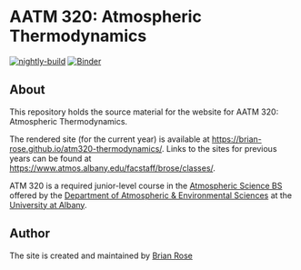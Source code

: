 # AATM 320: Atmospheric Thermodynamics

[![nightly-build](https://github.com/brian-rose/atm320-thermodynamics/actions/workflows/nightly-build.yaml/badge.svg)](https://github.com/brian-rose/atm320-thermodynamics/actions/workflows/nightly-build.yaml)
[![Binder](https://binder.projectpythia.org/badge_logo.svg)](https://binder.projectpythia.org/v2/gh/brian-rose/atm320-thermodynamics/main?labpath=notebooks)

## About

This repository holds the source material for the website for AATM 320: Atmospheric Thermodynamics. 

The rendered site (for the current year) is available at <https://brian-rose.github.io/atm320-thermodynamics/>. Links to the sites for previous years can be found at <https://www.atmos.albany.edu/facstaff/brose/classes/>.

ATM 320 is a required junior-level course in the [Atmospheric Science BS](https://www.albany.edu/daes/programs/bs-atmospheric-science) offered by the [Department of Atmospheric & Environmental Sciences](https://www.albany.edu/daes) at the [University at Albany](https://www.albany.edu).

## Author

The site is created and maintained by [Brian Rose](https://www.atmos.albany.edu/facstaff/brose/)

